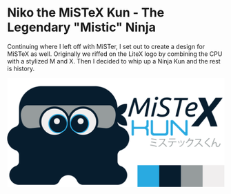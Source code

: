 # Niko the MiSTeX Kun - The Legendary "Mistic" Ninja
Continuing where I left off with MiSTer, I set out to create a design for MiSTeX as well.  Originally we riffed on the LiteX logo by combining the CPU with a stylized M and X.  Then I decided to whip up a Ninja Kun and the rest is history.

![MiSTeX Kun - The Mistic Mascot](https://raw.githubusercontent.com/baxysquare/mistex_kun/6a0596f2c804037d16c71c366e29832bf1d63d58/mistex_kun_project_art.svg)
